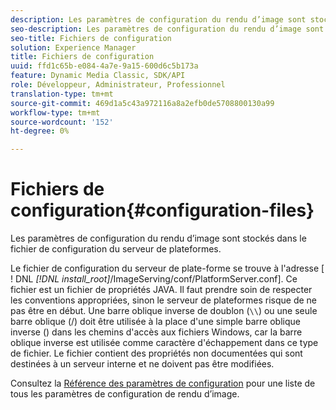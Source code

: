 ```yaml
---
description: Les paramètres de configuration du rendu d’image sont stockés dans le fichier de configuration du serveur de plateformes.
seo-description: Les paramètres de configuration du rendu d’image sont stockés dans le fichier de configuration du serveur de plateformes.
seo-title: Fichiers de configuration
solution: Experience Manager
title: Fichiers de configuration
uuid: ffd1c65b-e084-4a7e-9a15-600d6c5b173a
feature: Dynamic Media Classic, SDK/API
role: Développeur, Administrateur, Professionnel
translation-type: tm+mt
source-git-commit: 469d1a5c43a972116a8a2efb0de5708800130a99
workflow-type: tm+mt
source-wordcount: '152'
ht-degree: 0%

---
```



# Fichiers de configuration{#configuration-files}

Les paramètres de configuration du rendu d’image sont stockés dans le fichier de configuration du serveur de plateformes.

Le fichier de configuration du serveur de plate-forme se trouve à l&#39;adresse [ ! DNL *[!DNL install_root]*/ImageServing/conf/PlatformServer.conf]. Ce fichier est un fichier de propriétés JAVA. Il faut prendre soin de respecter les conventions appropriées, sinon le serveur de plateformes risque de ne pas être en début. Une barre oblique inverse de doublon (`\\`) ou une seule barre oblique (/) doit être utilisée à la place d&#39;une simple barre oblique inverse (\) dans les chemins d&#39;accès aux fichiers Windows, car la barre oblique inverse est utilisée comme caractère d&#39;échappement dans ce type de fichier. Le fichier contient des propriétés non documentées qui sont destinées à un serveur interne et ne doivent pas être modifiées.

Consultez la [Référence des paramètres de configuration](../../../../../ir-api/server-admin/image-rendering-api-ref/c-ir-server-administration/c-ir-configuration-settings-reference/c-ir-configuration-settings-reference.md#concept-6947a512d4c94e9fb8a71b80243fee81) pour une liste de tous les paramètres de configuration de rendu d’image.
